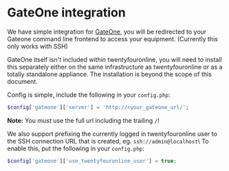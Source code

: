 # GateOne integration

We have simple integration for
[GateOne](https://github.com/liftoff/GateOne), you will be redirected
to your Gateone command line frontend to access your
equipment. (Currently this only works with SSH)

GateOne itself isn't included within twentyfouronline, you will need to
install this separately either on the same infrastructure as twentyfouronline
or as a totally  standalone appliance. The installation is beyond the
scope of this document.

Config is simple, include the following in your `config.php`:

```php
$config['gateone']['server'] = 'http://<your_gateone_url/';
```

**Note:** You *must* use the full url including the trailing `/`!

We also support prefixing the currently logged in twentyfouronline user to the
SSH connection URL that is created, eg. `ssh://admin@localhost`\ To
enable this, put the following in your `config.php`:

```php
$config['gateone']['use_twentyfouronline_user'] = true;
```




